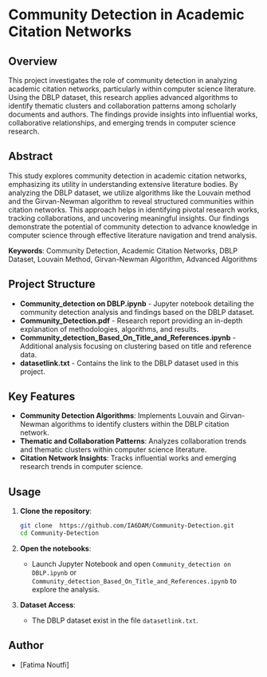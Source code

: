 

# Community Detection in Academic Citation Networks

## Overview
This project investigates the role of community detection in analyzing academic citation networks, particularly within computer science literature. Using the DBLP dataset, this research applies advanced algorithms to identify thematic clusters and collaboration patterns among scholarly documents and authors. The findings provide insights into influential works, collaborative relationships, and emerging trends in computer science research.

## Abstract
This study explores community detection in academic citation networks, emphasizing its utility in understanding extensive literature bodies. By analyzing the DBLP dataset, we utilize algorithms like the Louvain method and the Girvan-Newman algorithm to reveal structured communities within citation networks. This approach helps in identifying pivotal research works, tracking collaborations, and uncovering meaningful insights. Our findings demonstrate the potential of community detection to advance knowledge in computer science through effective literature navigation and trend analysis.

**Keywords**: Community Detection, Academic Citation Networks, DBLP Dataset, Louvain Method, Girvan-Newman Algorithm, Advanced Algorithms

## Project Structure

- **Community_detection on DBLP.ipynb** - Jupyter notebook detailing the community detection analysis and findings based on the DBLP dataset.
- **Community_Detection.pdf** - Research report providing an in-depth explanation of methodologies, algorithms, and results.
- **Community_detection_Based_On_Title_and_References.ipynb** - Additional analysis focusing on clustering based on title and reference data.
- **datasetlink.txt** - Contains the link to the DBLP dataset used in this project.

## Key Features
- **Community Detection Algorithms**: Implements Louvain and Girvan-Newman algorithms to identify clusters within the DBLP citation network.
- **Thematic and Collaboration Patterns**: Analyzes collaboration trends and thematic clusters within computer science literature.
- **Citation Network Insights**: Tracks influential works and emerging research trends in computer science.

## Usage
1. **Clone the repository**:
   ```bash
   git clone  https://github.com/IA6DAM/Community-Detection.git
   cd Community-Detection
   ```

2. **Open the notebooks**:
   - Launch Jupyter Notebook and open `Community_detection on DBLP.ipynb` or `Community_detection_Based_On_Title_and_References.ipynb` to explore the analysis.

3. **Dataset Access**:
   - The DBLP dataset exist in the file  `datasetlink.txt`.



## Author
- [Fatima Noutfi]


